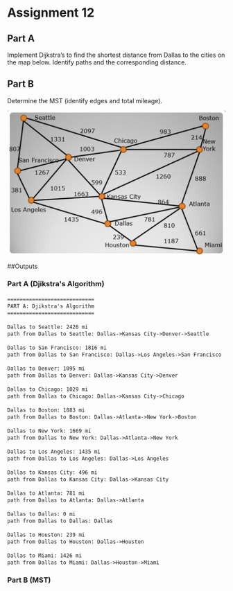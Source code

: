 # Assignment 12

## __Part A__
Implement Dijkstra’s to find the shortest distance from Dallas to the cities on the map below. Identify paths and the corresponding distance.
 

## __Part B__
Determine the MST (identify edges and total mileage).

<img src='graph.png' title='Graph' width='' alt='Graph' />

##Outputs

### Part A (Djikstra's Algorithm)
````
============================
PART A: Djikstra's Algorithm
============================

Dallas to Seattle: 2426 mi
path from Dallas to Seattle: Dallas->Kansas City->Denver->Seattle

Dallas to San Francisco: 1816 mi
path from Dallas to San Francisco: Dallas->Los Angeles->San Francisco

Dallas to Denver: 1095 mi
path from Dallas to Denver: Dallas->Kansas City->Denver

Dallas to Chicago: 1029 mi
path from Dallas to Chicago: Dallas->Kansas City->Chicago

Dallas to Boston: 1883 mi
path from Dallas to Boston: Dallas->Atlanta->New York->Boston

Dallas to New York: 1669 mi
path from Dallas to New York: Dallas->Atlanta->New York

Dallas to Los Angeles: 1435 mi
path from Dallas to Los Angeles: Dallas->Los Angeles

Dallas to Kansas City: 496 mi
path from Dallas to Kansas City: Dallas->Kansas City

Dallas to Atlanta: 781 mi
path from Dallas to Atlanta: Dallas->Atlanta

Dallas to Dallas: 0 mi
path from Dallas to Dallas: Dallas

Dallas to Houston: 239 mi
path from Dallas to Houston: Dallas->Houston

Dallas to Miami: 1426 mi
path from Dallas to Miami: Dallas->Houston->Miami
````
    
### Part B (MST)
    
